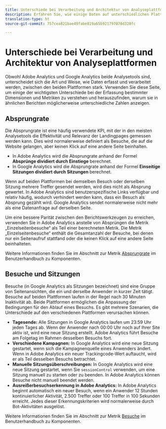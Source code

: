```yaml
---
title: Unterschiede bei Verarbeitung und Architektur von Analyseplattformen
description: Erfahren Sie, wie einige Daten auf unterschiedlichen Plattformen wie Adobe Analytics und Google Analytics auf verschiedene Weise erfasst und angezeigt werden.
translation-type: ht
source-git-commit: 757cea821bae49fabe819a65b921797070d328fc

---
```



# Unterschiede bei Verarbeitung und Architektur von Analyseplattformen

Obwohl Adobe Analytics und Google Analytics beide Analysetools sind, unterscheidet sich die Art und Weise, wie Daten erfasst und verarbeitet werden, zwischen den beiden Plattformen stark. Verwenden Sie diese Seite, um einige der wichtigsten Unterschiede bei der Erfassung bestimmter Dimensionen und Metriken zu verstehen und herauszufinden, warum sie in ähnlichen Berichten möglicherweise unterschiedliche Zahlen anzeigen.

## Absprungrate

Die Absprungrate ist eine häufig verwendete KPI, mit der in den meisten Analysetools die Effektivität und Relevanz der Landingpages gemessen werden kann. Dies wird normalerweise definiert als Besuche, die auf die Website gelangen, aber keinen Klick auf eine andere Seite beinhalten.

* In Adobe Analytics wird die Absprungrate anhand der Formel **Absprünge dividiert durch Einstiege** berechnet.
* In Google Analytics wird die Absprungrate anhand der Formel **Einseitige Sitzungen dividiert durch Sitzungen** berechnet.

Wenn auf beiden Plattformen bei demselben Besuch oder derselben Sitzung mehrere Treffer gesendet werden, wird dies nicht als Absprung gewertet. In Adobe Analytics sind benutzerspezifische Links verfügbar und relativ häufig, wodurch verhindert werden kann, dass ein Besuch als Absprung gezählt wird. Google Analytics sendet normalerweise nicht mehr als eine Datenanfrage auf derselben Seite.

Um eine bessere Parität zwischen den Berichtswerkzeugen zu erreichen, verwenden Sie in Adobe Analytics anstelle von Absprüngen die Metrik „Einzelseitenbesuche“ als Teil einer berechneten Metrik. Die Metrik „Einzelseitenbesuche“ enthält die Gesamtanzahl der Besuche, bei denen nur ein Seitenaufruf stattfand oder die keinen Klick auf eine andere Seite beinhalteten.

Weitere Informationen finden Sie im Abschnitt zur Metrik [Absprungrate](/help/components/c-variables/c-metrics/metrics-bounce-rate.md) im Benutzerhandbuch zu Komponenten.

## Besuche und Sitzungen

Besuche (in Google Analytics als Sitzungen bezeichnet) sind eine Gruppe von Seitenansichten, die ein und derselbe Anwender in kurzer Zeit tätigt. Besuche auf beiden Plattformen laufen in der Regel nach 30 Minuten Inaktivität ab. Beide Plattformen ermöglichen die Anpassung der Bedingungen für den Ablauf eines Besuchs. Es gibt mehrere Szenarien, die Unterschiede auf den verschiedenen Plattformen verursachen können.

* **Tagesende:** Alle Sitzungen in Google Analytics laufen um 23:59 Uhr jeden Tages ab. Wenn der Anwender nach 00:00 Uhr noch auf Ihrer Site aktiv ist, wird eine neue Sitzung erstellt. Adobe Analytics führt Besuche am Folgetag im Rahmen desselben Besuchs fort.
* **Verschiedene Kampagnen:** In Google Analytics wird eine neue Sitzung gestartet, wenn sich die Kampagnenquelle eines Anwenders ändert. Wenn in Adobe Analytics ein neuer Trackingcode-Wert auftaucht, wird er als Teil desselben Besuchs betrachtet.
* **Manuelle Sitzungsüberschreibungen:** In Google Analytics wird eine neue Sitzung gestartet, wenn Sie `sessionControl` verwenden, um eine Sitzung manuell zu starten oder zu beenden. In Adobe Analytics können Besuche nicht manuell beendet werden.
* **Ausreißerbesuchserkennung in Adobe Analytics:** In Adobe Analytics beginnt automatisch ein neuer Besuch, wenn ein Anwender 12 Stunden kontinuierlicher Aktivität, 2.500 Treffer oder 100 Treffer in 100 Sekunden erreicht. Jedes dieser Erkennungskriterien wird normalerweise durch Bot-Aktivitäten ausgelöst.

Weitere Informationen finden Sie im Abschnitt zur Metrik [Besuche](/help/components/c-variables/c-metrics/metrics-visit.md) im Benutzerhandbuch zu Komponenten.
